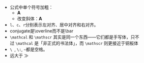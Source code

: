 - 公式中单个符号加粗：
	- $\boldsymbol{A}$
	- 改变斜体：$\mathbf{A}$
- `l`、`c`、`r`分别表示左对齐、居中对齐和右对齐。
- conjugate是\overline而不是\bar
- `\mathcal` 和 `\mathscr` 其实是同一个东西——它们都是手写体，只不过 `\mathcal` 是「非正式的书法体」，而 `\mathscr` 则更接近于铜板体
- `\ `, `\:`, `~`都是空格。
- 远大于 $\gg$